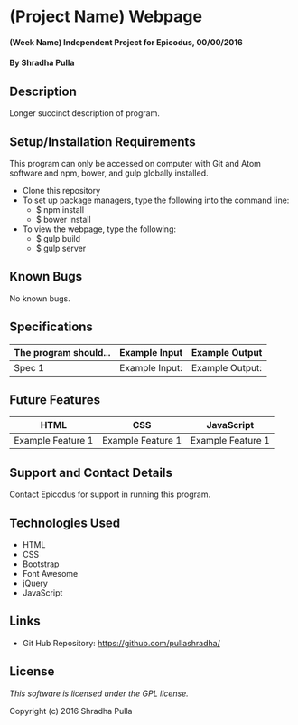 # (Project Name) Webpage

#### (Week Name) Independent Project for Epicodus, 00/00/2016

#### By Shradha Pulla

## Description

Longer succinct description of program.

## Setup/Installation Requirements

This program can only be accessed on computer with Git and Atom software and npm, bower, and gulp globally installed.

* Clone this repository
* To set up package managers, type the following into the command line:
  * $ npm install
  * $ bower install
* To view the webpage, type the following:
  * $ gulp build
  * $ gulp server

## Known Bugs

No known bugs.

## Specifications

The program should... | Example Input | Example Output
----- | ----- | -----
Spec 1 | Example Input: | Example Output:

## Future Features

HTML | CSS | JavaScript
----- | ----- | -----
Example Feature 1 | Example Feature 1 | Example Feature 1

## Support and Contact Details

Contact Epicodus for support in running this program.

## Technologies Used

* HTML
* CSS
* Bootstrap
* Font Awesome
* jQuery
* JavaScript

## Links

* Git Hub Repository: https://github.com/pullashradha/

## License

*This software is licensed under the GPL license.*

Copyright (c) 2016 Shradha Pulla
